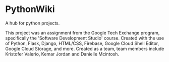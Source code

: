 # PythonWiki
A hub for python projects.

This project was an assignment from the Google Tech Exchange program, specifically the 'Software Development Studio' course. 
Created with the use of Python, Flask, Django, HTML/CSS, Firebase, Google Cloud Shell Editor, Google Cloud Storage, and more.
Created as a team, team members include Kristofer Valerio, Kemar Jordan and Danielle Mcintosh.
